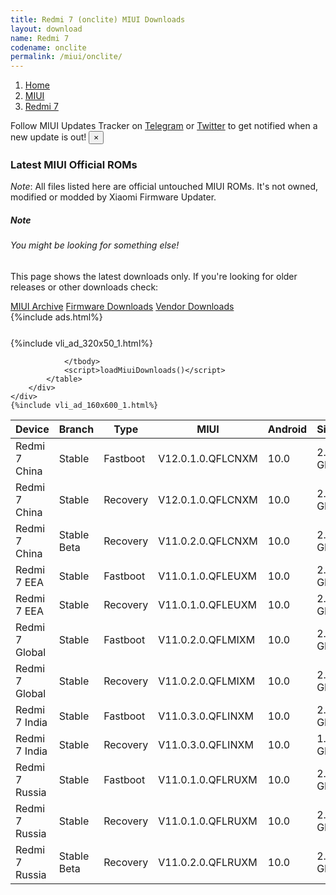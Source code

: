 ```yaml
---
title: Redmi 7 (onclite) MIUI Downloads
layout: download
name: Redmi 7
codename: onclite
permalink: /miui/onclite/
---
```

<nav aria-label="breadcrumb">
    <ol class="breadcrumb">
        <li class="breadcrumb-item"><a href="/">Home</a></li>
        <li class="breadcrumb-item"><a href="/miui/">MIUI</a></li>
        <li class="breadcrumb-item active" aria-current="page"><a href="/miui/onclite/">Redmi 7</a></li>
    </ol>
</nav>
<div class="alert alert-primary alert-dismissible fade show" role="alert">
    Follow MIUI Updates Tracker on <a href="https://t.me/MIUIUpdatesTracker" class="alert-link">Telegram</a>
     or <a href="https://twitter.com/MiFwUpdater" class="alert-link">Twitter</a> to get notified when a new update is out!
    <button type="button" class="close" data-dismiss="alert" aria-label="Close">
        <span aria-hidden="true">&times;</span>
    </button>
</div>

### Latest MIUI Official ROMs
*Note*: All files listed here are official untouched MIUI ROMs. It's not owned, modified or modded by Xiaomi Firmware Updater.
<div class="card">
  <div class="card-body">
    <h5 class="card-title">Note</h5>
    <h6 class="card-subtitle mb-2 text-muted">You might be looking for something else!</h6>
    <p class="card-text">This page shows the latest downloads only.
     If you're looking for older releases or other downloads check:</p>
    <a href="/archive/miui/onclite/" class="card-link">MIUI Archive</a>
    <a href="/firmware/onclite/" class="card-link">Firmware Downloads</a>
    <a href="/vendor/onclite/" class="card-link">Vendor Downloads</a>
  </div>
</div>
{%include ads.html%}
<div class="row justify-content-center">
    <div class="col-10">
        <div class="table-responsive-md" style="margin-top: 25px;">
            {%include vli_ad_320x50_1.html%}
            <table id="miui" class="display dt-responsive nowrap compact table table-striped table-hover table-sm">
                <thead class="thead-dark">
                    <tr>
                        <th data-ref="device">Device</th>
                        <th data-ref="branch">Branch</th>
                        <th data-ref="type">Type</th>
                        <th data-ref="miui">MIUI</th>
                        <th data-ref="android">Android</th>
                        <th data-ref="size">Size</th>
                        <th data-ref="size">Date</th>
                        <th data-ref="link">Link</th>
                    </tr>
                </thead>
                <tbody>
                <tr><td>Redmi 7 China</td><td>Stable</td><td>Fastboot</td><td>V12.0.1.0.QFLCNXM</td><td>10.0</td><td>2.9 GB</td><td>2021-01-16</td><td><a href="/miui/onclite/stable/V12.0.1.0.QFLCNXM/">Download</a></td></tr>
<tr><td>Redmi 7 China</td><td>Stable</td><td>Recovery</td><td>V12.0.1.0.QFLCNXM</td><td>10.0</td><td>2.3 GB</td><td>2021-01-25</td><td><a href="/miui/onclite/stable/V12.0.1.0.QFLCNXM/">Download</a></td></tr>
<tr><td>Redmi 7 China</td><td>Stable Beta</td><td>Recovery</td><td>V11.0.2.0.QFLCNXM</td><td>10.0</td><td>2.1 GB</td><td>2020-07-30</td><td><a href="/miui/onclite/stable beta/V11.0.2.0.QFLCNXM/">Download</a></td></tr>
<tr><td>Redmi 7 EEA</td><td>Stable</td><td>Fastboot</td><td>V11.0.1.0.QFLEUXM</td><td>10.0</td><td>2.6 GB</td><td>2020-12-31</td><td><a href="/miui/onclite/stable/V11.0.1.0.QFLEUXM/">Download</a></td></tr>
<tr><td>Redmi 7 EEA</td><td>Stable</td><td>Recovery</td><td>V11.0.1.0.QFLEUXM</td><td>10.0</td><td>2.0 GB</td><td>2021-01-08</td><td><a href="/miui/onclite/stable/V11.0.1.0.QFLEUXM/">Download</a></td></tr>
<tr><td>Redmi 7 Global</td><td>Stable</td><td>Fastboot</td><td>V11.0.2.0.QFLMIXM</td><td>10.0</td><td>2.6 GB</td><td>2021-03-10</td><td><a href="/miui/onclite/stable/V11.0.2.0.QFLMIXM/">Download</a></td></tr>
<tr><td>Redmi 7 Global</td><td>Stable</td><td>Recovery</td><td>V11.0.2.0.QFLMIXM</td><td>10.0</td><td>2.0 GB</td><td>2021-03-12</td><td><a href="/miui/onclite/stable/V11.0.2.0.QFLMIXM/">Download</a></td></tr>
<tr><td>Redmi 7 India</td><td>Stable</td><td>Fastboot</td><td>V11.0.3.0.QFLINXM</td><td>10.0</td><td>2.4 GB</td><td>2020-12-24</td><td><a href="/miui/onclite/stable/V11.0.3.0.QFLINXM/">Download</a></td></tr>
<tr><td>Redmi 7 India</td><td>Stable</td><td>Recovery</td><td>V11.0.3.0.QFLINXM</td><td>10.0</td><td>1.9 GB</td><td>2020-12-31</td><td><a href="/miui/onclite/stable/V11.0.3.0.QFLINXM/">Download</a></td></tr>
<tr><td>Redmi 7 Russia</td><td>Stable</td><td>Fastboot</td><td>V11.0.1.0.QFLRUXM</td><td>10.0</td><td>2.6 GB</td><td>2021-01-07</td><td><a href="/miui/onclite/stable/V11.0.1.0.QFLRUXM/">Download</a></td></tr>
<tr><td>Redmi 7 Russia</td><td>Stable</td><td>Recovery</td><td>V11.0.1.0.QFLRUXM</td><td>10.0</td><td>2.0 GB</td><td>2021-01-14</td><td><a href="/miui/onclite/stable/V11.0.1.0.QFLRUXM/">Download</a></td></tr>
<tr><td>Redmi 7 Russia</td><td>Stable Beta</td><td>Recovery</td><td>V11.0.2.0.QFLRUXM</td><td>10.0</td><td>2.0 GB</td><td>2021-03-19</td><td><a href="/miui/onclite/stable beta/V11.0.2.0.QFLRUXM/">Download</a></td></tr>

                </tbody>
                <script>loadMiuiDownloads()</script>
            </table>
        </div>
    </div>
    {%include vli_ad_160x600_1.html%}
</div>

